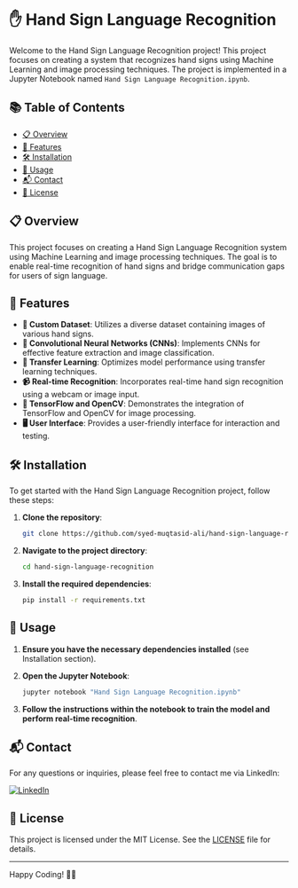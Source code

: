 # ✋ Hand Sign Language Recognition

Welcome to the Hand Sign Language Recognition project! This project focuses on creating a system that recognizes hand signs using Machine Learning and image processing techniques. The project is implemented in a Jupyter Notebook named `Hand Sign Language Recognition.ipynb`.

## 📚 Table of Contents
- [📋 Overview](#overview)
- [🎯 Features](#features)
- [🛠️ Installation](#installation)
- [🚀 Usage](#usage)
- [📬 Contact](#contact)
- [📜 License](#license)

## 📋 Overview
This project focuses on creating a Hand Sign Language Recognition system using Machine Learning and image processing techniques. The goal is to enable real-time recognition of hand signs and bridge communication gaps for users of sign language.

## 🎯 Features
- **📂 Custom Dataset**: Utilizes a diverse dataset containing images of various hand signs.
- **🧠 Convolutional Neural Networks (CNNs)**: Implements CNNs for effective feature extraction and image classification.
- **🔄 Transfer Learning**: Optimizes model performance using transfer learning techniques.
- **📹 Real-time Recognition**: Incorporates real-time hand sign recognition using a webcam or image input.
- **🤖 TensorFlow and OpenCV**: Demonstrates the integration of TensorFlow and OpenCV for image processing.
- **🖥️ User Interface**: Provides a user-friendly interface for interaction and testing.

## 🛠️ Installation
To get started with the Hand Sign Language Recognition project, follow these steps:

1. **Clone the repository**:
    ```sh
    git clone https://github.com/syed-muqtasid-ali/hand-sign-language-recognition.git
    ```

2. **Navigate to the project directory**:
    ```sh
    cd hand-sign-language-recognition
    ```

3. **Install the required dependencies**:
    ```sh
    pip install -r requirements.txt
    ```

## 🚀 Usage

1. **Ensure you have the necessary dependencies installed** (see Installation section).

2. **Open the Jupyter Notebook**:
    ```sh
    jupyter notebook "Hand Sign Language Recognition.ipynb"
    ```

3. **Follow the instructions within the notebook to train the model and perform real-time recognition**.

## 📬 Contact
For any questions or inquiries, please feel free to contact me via LinkedIn:

[![LinkedIn](https://img.shields.io/badge/LinkedIn-0077B5?style=flat-square&logo=linkedin&logoColor=white)](https://www.linkedin.com/in/syed-muqtasid-ali-91a0a623a/)

## 📜 License
This project is licensed under the MIT License. See the [LICENSE](LICENSE) file for details.

---

Happy Coding! 🎉🤖
